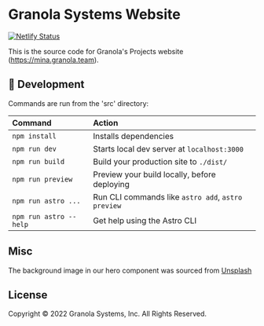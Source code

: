 # Granola Systems Website

[![Netlify Status](https://api.netlify.com/api/v1/badges/f4cf0fdf-255b-4b70-8bb5-a29107ccb15c/deploy-status)](https://app.netlify.com/sites/granolateam/deploys)

This is the source code for Granola's Projects website (https://mina.granola.team).

## 🧞 Development

Commands are run from the 'src' directory:

| Command                | Action                                             |
| :--------------------- | :------------------------------------------------- |
| `npm install`          | Installs dependencies                              |
| `npm run dev`          | Starts local dev server at `localhost:3000`        |
| `npm run build`        | Build your production site to `./dist/`            |
| `npm run preview`      | Preview your build locally, before deploying       |
| `npm run astro ...`    | Run CLI commands like `astro add`, `astro preview` |
| `npm run astro --help` | Get help using the Astro CLI                       |

## Misc

The background image in our hero component was sourced from [Unsplash](https://unsplash.com/photos/YKN_G9L9nMA)

## License

Copyright © 2022 Granola Systems, Inc. All Rights Reserved.
